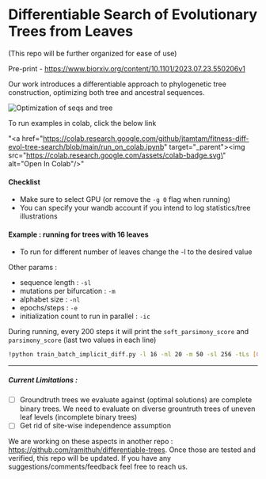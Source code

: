 # Differentiable Search of Evolutionary Trees from Leaves

(This repo will be further organized for ease of use)

Pre-print - https://www.biorxiv.org/content/10.1101/2023.07.23.550206v1

Our work introduces a differentiable approach to phylogenetic tree construction, optimizing both tree and ancestral sequences.

![Optimization of seqs and tree](https://github.com/diff-trees/diff-evol-tree-search/blob/main/intro_vid.gif)

To run examples in colab, click the below link

"<a href=\"https://colab.research.google.com/github/jtamtam/fitness-diff-evol-tree-search/blob/main/run_on_colab.ipynb" target=\"_parent\"><img src=\"https://colab.research.google.com/assets/colab-badge.svg\" alt=\"Open In Colab\"/></a>"

#### **Checklist**

* Make sure to select GPU (or remove the `-g 0` flag when running)
* You can specify your wandb account if you intend to log statistics/tree illustrations


#### **Example : running for trees with 16 leaves**

* To run for different number of leaves change the -l to the desired value

Other params :

* sequence length : `-sl`
* mutations per bifurcation : `-m`
* alphabet size : `-nl`
* epochs/steps : `-e`
* initialization count to run in parallel : `-ic`

During running, every 200 steps it will print the `soft_parsimony_score` and `parsimony_score` (last two values in each line)

```bash
!python train_batch_implicit_diff.py -l 16 -nl 20 -m 50 -sl 256 -tLs [0,0.005,10,50] -lr 0.1 -lr_seq 0.01 -t float64-multi-init-run -p Batch-Run-Maximum-Parsimony -alt -n "Final Run" -g 0 -e 5000 -ai 1 -ic 50 -s 42
```



-------
##### Current Limitations : 

- [ ] Groundtruth trees we evaluate against (optimal solutions) are complete binary trees. We need to evaluate on diverse grountruth trees of uneven leaf levels (incomplete binary trees)
- [ ] Get rid of site-wise independence assumption

We are working on these aspects in another repo : https://github.com/ramithuh/differentiable-trees.
Once those are tested and verified, this repo will be updated. 
If you have any suggestions/comments/feedback feel free to reach us.
